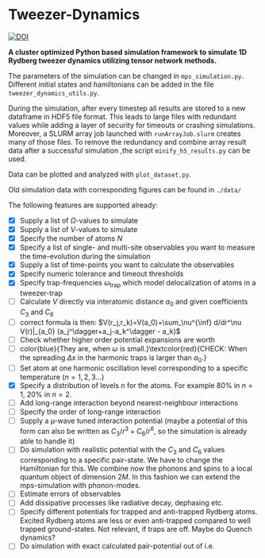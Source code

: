 # Tweezer-Dynamics
[![DOI](https://zenodo.org/badge/640364467.svg)](https://zenodo.org/badge/latestdoi/640364467)

**A cluster optimized Python based simulation framework to simulate 1D Rydberg tweezer dynamics utilizing tensor network methods.**


The parameters of the simulation can be changed in `mps_simulation.py`. Different initial states and hamiltonians can be added in the file `tweezer_dynamics_utils.py`.

During the simulation, after every timestep all results are stored to a new dataframe in HDF5 file format.
This leads to large files with redundant values while adding a layer of security for timeouts or crashing simulations.
Moreover, a SLURM array job launched with `runArrayJob.slurm` creates many of those files.
To remove the redundancy and combine array result data after a successful simulation ,the script `minify_h5_results.py` can be used.

Data can be plotted and analyzed with `plot_dataset.py`.

Old simulation data with corresponding figures can be found in `./data/`

The following features are supported already:
- [x] Supply a list of $\Omega$-values to simulate
- [x] Supply a list of $V$-values to simulate
- [x] Specify the number of atoms $N$
- [x] Specify a list of single- and multi-site observables you want to measure the time-evolution during the simulation
- [x] Supply a list of time-points you want to calculate the observables
- [x] Specify numeric tolerance and timeout thresholds
- [x] Specify trap-frequencies $\omega_\mathrm{trap}$ which model delocalization of atoms in a tweezer-trap
- [ ] Calculate $V$ directly via interatomic distance $a_0$ and given coefficients $C_3$ and $C_6$
- [ ] correct formula is then: $V(r_j,r_k)=V(a_0)+\sum_\nu^{\inf} d/dr^\nu V(r)|_{a_0} (a_j^\dagger+a_j-a_k^\dagger - a_k)$
- [ ]  Check whether higher order potential expansions are worth
- [ ] color{blue}{They are, when $\omega$ is small.}\textcolor{red}{CHECK: When the spreading $\Delta x$ in the harmonic traps is larger than $a_0$.}
- [ ]  Set atom at one harmonic oscillation level corresponding to a specific temperature $(n=1,2,3...)$
- [x]  Specify a distribution of levels $n$ for the atoms. For example $80\%$ in $n=1$, $20\%$ in $n=2$.
- [ ]  Add long-range interaction beyond nearest-neighbour interactions
- [ ]  Specify the order of long-range interaction
- [ ]  Supply a µ-wave tuned interaction potential (maybe a potential of this form can also be written as $C_3/r^3+C_6/r^6$, so the simulation is already able to handle it)
- [ ] Do simulation with realistic potential with the $C_3$ and $C_6$ values corresponding to a specific pair-state. We have to change the Hamiltonian for this. We combine now the phonons and spins to a local quantum object of dimension $2M$. In this fashion we can extend the mps-simulation with phonon-modes.
- [ ]  Estimate errors of observables
- [ ]  Add dissipative processes like radiative decay, dephasing etc.
- [ ]  Specify different potentials for trapped and anti-trapped Rydberg atoms. Excited Rydberg atoms are less or even anti-trapped compared to well trapped ground-states. Not relevant, if traps are off. Maybe do Quench dynamics?
- [ ] Do simulation with exact calculated pair-potential out of i.e. 
